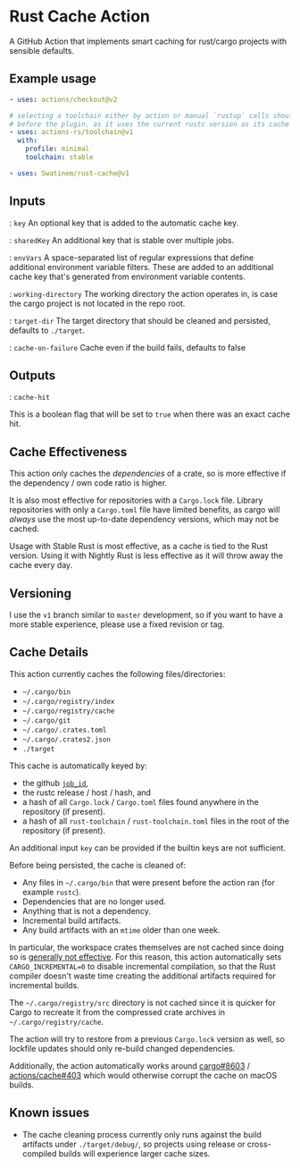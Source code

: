 # Rust Cache Action

A GitHub Action that implements smart caching for rust/cargo projects with
sensible defaults.

## Example usage

```yaml
- uses: actions/checkout@v2

# selecting a toolchain either by action or manual `rustup` calls should happen
# before the plugin, as it uses the current rustc version as its cache key
- uses: actions-rs/toolchain@v1
  with:
    profile: minimal
    toolchain: stable

- uses: Swatinem/rust-cache@v1
```

## Inputs

: `key`
An optional key that is added to the automatic cache key.

: `sharedKey`
An additional key that is stable over multiple jobs.

: `envVars`
A space-separated list of regular expressions that define additional environment variable filters.
These are added to an additional cache key that's generated from environment variable contents.

: `working-directory`
The working directory the action operates in, is case the cargo project is not
located in the repo root.

: `target-dir`
The target directory that should be cleaned and persisted, defaults to `./target`.

: `cache-on-failure`
Cache even if the build fails, defaults to false

## Outputs

: `cache-hit`

This is a boolean flag that will be set to `true` when there was an exact cache hit.

## Cache Effectiveness

This action only caches the _dependencies_ of a crate, so is more effective if
the dependency / own code ratio is higher.

It is also most effective for repositories with a `Cargo.lock` file. Library
repositories with only a `Cargo.toml` file have limited benefits, as cargo will
_always_ use the most up-to-date dependency versions, which may not be cached.

Usage with Stable Rust is most effective, as a cache is tied to the Rust version.
Using it with Nightly Rust is less effective as it will throw away the cache every day.

## Versioning

I use the `v1` branch similar to `master` development, so if you want to have
a more stable experience, please use a fixed revision or tag.

## Cache Details

This action currently caches the following files/directories:

- `~/.cargo/bin`
- `~/.cargo/registry/index`
- `~/.cargo/registry/cache`
- `~/.cargo/git`
- `~/.cargo/.crates.toml`
- `~/.cargo/.crates2.json`
- `./target`

This cache is automatically keyed by:

- the github [`job_id`](https://docs.github.com/en/actions/using-workflows/workflow-syntax-for-github-actions#jobsjob_id),
- the rustc release / host / hash, and
- a hash of all `Cargo.lock` / `Cargo.toml` files found anywhere in the repository (if present).
- a hash of all `rust-toolchain` / `rust-toolchain.toml` files in the root of the repository (if present).

An additional input `key` can be provided if the builtin keys are not sufficient.

Before being persisted, the cache is cleaned of:
- Any files in `~/.cargo/bin` that were present before the action ran (for example `rustc`).
- Dependencies that are no longer used.
- Anything that is not a dependency.
- Incremental build artifacts.
- Any build artifacts with an `mtime` older than one week.

In particular, the workspace crates themselves are not cached since doing so is
[generally not effective](https://github.com/Swatinem/rust-cache/issues/37#issuecomment-944697938).
For this reason, this action automatically sets `CARGO_INCREMENTAL=0` to disable
incremental compilation, so that the Rust compiler doesn't waste time creating
the additional artifacts required for incremental builds.

The `~/.cargo/registry/src` directory is not cached since it is quicker for Cargo
to recreate it from the compressed crate archives in `~/.cargo/registry/cache`.

The action will try to restore from a previous `Cargo.lock` version as well, so
lockfile updates should only re-build changed dependencies.

Additionally, the action automatically works around
[cargo#8603](https://github.com/rust-lang/cargo/issues/8603) /
[actions/cache#403](https://github.com/actions/cache/issues/403) which would
otherwise corrupt the cache on macOS builds.

## Known issues

- The cache cleaning process currently only runs against the build artifacts under
  `./target/debug/`, so projects using release or cross-compiled builds will experience
  larger cache sizes.
